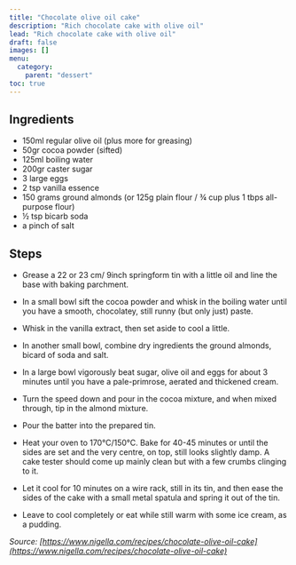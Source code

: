 ```yaml
---
title: "Chocolate olive oil cake"
description: "Rich chocolate cake with olive oil"
lead: "Rich chocolate cake with olive oil"
draft: false
images: []
menu:
  category:
    parent: "dessert"
toc: true
---
```


## Ingredients

- 150ml regular olive oil (plus more for greasing)
- 50gr cocoa powder (sifted)
- 125ml boiling water
- 200gr caster sugar
- 3 large eggs
- 2 tsp vanilla essence
- 150 grams ground almonds (or 125g plain flour / ¾ cup plus 1 tbps all-purpose flour)
- ½ tsp bicarb soda
- a pinch of salt

## Steps

- Grease a 22 or 23 cm/ 9inch springform tin with a little oil and line the base with baking parchment.

- In a small bowl sift the cocoa powder and whisk in the boiling water until you have a smooth, chocolatey, still runny (but only just) paste.

- Whisk in the vanilla extract, then set aside to cool a little.

- In another small bowl, combine dry ingredients the ground almonds, bicard of soda and salt.

- In a large bowl vigorously beat sugar, olive oil and eggs for about 3 minutes until you have a pale-primrose, aerated and thickened cream.

- Turn the speed down and pour in the cocoa mixture, and when mixed through, tip in the almond mixture.

- Pour the batter into the prepared tin.

- Heat your oven to 170°C/150°C. Bake for 40-45 minutes or until the sides are set and the very centre, on top, still looks slightly damp. A cake tester should come up mainly clean but with a few crumbs clinging to it.

- Let it cool for 10 minutes on a wire rack, still in its tin, and then ease the sides of the cake with a small metal spatula and spring it out of the tin.

- Leave to cool completely or eat while still warm with some ice cream, as a pudding.

*Source: [https://www.nigella.com/recipes/chocolate-olive-oil-cake](https://www.nigella.com/recipes/chocolate-olive-oil-cake)*
